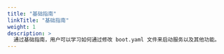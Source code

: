 ```yaml
---
title: "基础指南"
linkTitle: "基础指南"
weight: 1
description: >
  通过基础指南，用户可以学习如何通过修改 boot.yaml 文件来启动服务以及其他功能。
---
```

